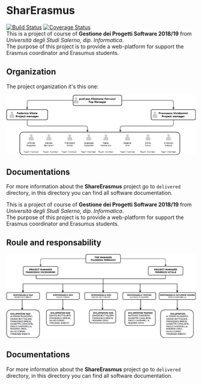 # SharErasmus
[![Build Status](https://travis-ci.com/CiccioTecchio/SharErasmus.svg?branch=master)](https://travis-ci.com/CiccioTecchio/SharErasmus)  [![Coverage Status](https://coveralls.io/repos/github/CiccioTecchio/SharErasmus/badge.svg?branch=master)](https://coveralls.io/github/CiccioTecchio/SharErasmus?branch=master)  
This is a project of course of **Gestione dei Progetti Software 2018/19** from _Università degli Studi Salerno, dip. Informatica_.  
The purpose of this project is to provide a web-platform for support the Erasmus coordinator and Erasumus students.  
## Organization
The project organization it's this one:
<div style="text-aling:center">
 <img src="https://github.com/CiccioTecchio/SharErasmus/blob/master/img/organigram.png"/>
 </div>
 
## Documentations
For more information about the **ShareErasmus** project go to `delivered` directory, in this directory you can find all software documentation.

This is a project of course of **Gestione dei Progetti Software 2018/19** from _Università degli Studi Salerno, dip. Informatica_.  
The purpose of this project is to provide a web-platform for support the Erasmus coordinator and Erasumus students.  
## Roule and responsability
<div style="text-aling:center">
 <img src="https://github.com/CiccioTecchio/SharErasmus/blob/master/img/org.png"/>
 </div>
 
## Documentations
For more information about the **ShareErasmus** project go to `delivered` directory, in this directory you can find all software documentation.

